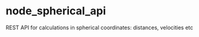 node_spherical_api
==================

REST API for calculations in spherical coordinates: distances, velocities etc

